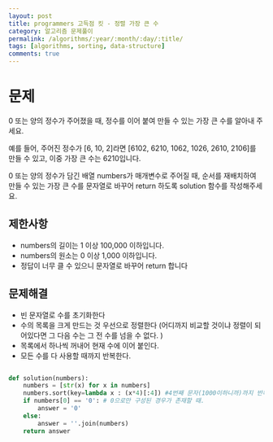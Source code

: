 ```yaml
---
layout: post
title: programmers 고득점 킷 - 정렬 가장 큰 수 
category: 알고리즘 문제풀이
permalink: /algorithms/:year/:month/:day/:title/
tags: [algorithms, sorting, data-structure]
comments: true
---
```


# 문제
0 또는 양의 정수가 주어졌을 때, 정수를 이어 붙여 만들 수 있는 가장 큰 수를 알아내 주세요.

예를 들어, 주어진 정수가 [6, 10, 2]라면 [6102, 6210, 1062, 1026, 2610, 2106]를 만들 수 있고, 이중 가장 큰 수는 6210입니다.

0 또는 양의 정수가 담긴 배열 numbers가 매개변수로 주어질 때, 순서를 재배치하여 만들 수 있는 가장 큰 수를 문자열로 바꾸어 return 하도록 solution 함수를 작성해주세요.

## 제한사항
- numbers의 길이는 1 이상 100,000 이하입니다.
- numbers의 원소는 0 이상 1,000 이하입니다.
- 정답이 너무 클 수 있으니 문자열로 바꾸어 return 합니다

## 문제해결
- 빈 문자열로 수를 초기화한다
- 수의 목록을 크게 만드는 것 우선으로 정렬한다 (어디까지 비교할 것이냐 정렬이 되어있다면 그 다음 수는 그 전 수를 넘을 수 없다. )
- 목록에서 하나씩 꺼내어 현재 수에 이어 붙인다.
- 모든 수를 다 사용할 때까지 반복한다. 

```python 

def solution(numbers):
	numbers = [str(x) for x in numbers]
	numbers.sort(key=lambda x : (x*4)[:4]) #4번째 문자(1000이하니까)까지 반복해서끊는다.
	if numbers[0] == '0': # 0으로만 구성된 경우가 존재할 때.
		answer = '0'
	else: 
		answer = ''.join(numbers)
	return answer
```